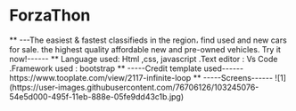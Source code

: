 # ForzaThon
<title>-----ForzaThon-----</title>
**
<description>---The easiest & fastest classifieds in the region،
                find used and new cars for sale. 
                the highest quality affordable new and pre-owned vehicles.
                Try it now!------</description>
                **
                Language used: Html ,css, javascript .Text editor : Vs Code .Framework used : bootstrap 
                **
                -----Credit  template used------ 
                https://www.tooplate.com/view/2117-infinite-loop
                **
                -----Screens------
                ![1](https://user-images.githubusercontent.com/76706126/103245076-54e5d000-495f-11eb-888e-05fe9dd43c1b.jpg)
                

